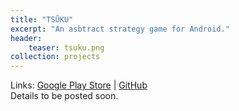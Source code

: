 ```yaml
---
title: "TSŪKU"
excerpt: "An asbtract strategy game for Android."
header:
    teaser: tsuku.png
collection: projects
---
```

Links: 
[Google Play Store](https://play.google.com/store/apps/details?id=io.ciaos.tsuku&hl=en_US) | 
[GitHub](https://github.com/ZackEberhart/tsuku)
<br>
Details to be posted soon.
